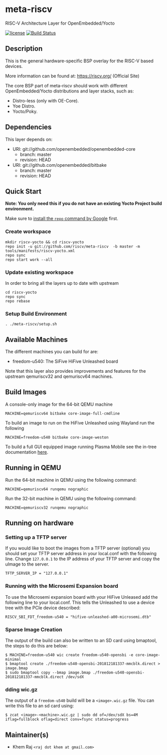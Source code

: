 # meta-riscv
RISC-V Architecture Layer for OpenEmbedded/Yocto

[![license](https://img.shields.io/github/license/mashape/apistatus.svg)](https://github.com/riscv/meta-riscv/blob/kraj/master/COPYRIGHT)
[![Build Status](https://travis-ci.org/riscv/meta-riscv.svg?branch=master)](https://travis-ci.org/riscv/meta-riscv)

## Description

This is the general hardware-specific BSP overlay for the RISC-V based devices.

More information can be found at: <https://riscv.org/> (Official Site)

The core BSP part of meta-riscv should work with different
OpenEmbedded/Yocto distributions and layer stacks, such as:

* Distro-less (only with OE-Core).
* Yoe Distro.
* Yocto/Poky.

## Dependencies

This layer depends on:

* URI: git://github.com/openembedded/openembedded-core
  * branch: master
  * revision: HEAD
* URI: git://github.com/openembedded/bitbake
  * branch: master
  * revision: HEAD

## Quick Start

**Note: You only need this if you do not have an existing Yocto Project build environment.**

Make sure to [install the `repo` command by Google](https://source.android.com/setup/downloading#installing-repo) first. 

### Create workspace
```text
mkdir riscv-yocto && cd riscv-yocto
repo init -u git://github.com/riscv/meta-riscv  -b master -m tools/manifests/riscv-yocto.xml
repo sync
repo start work --all
```
### Update existing workspace

In order to bring all the layers up to date with upstream

```text
cd riscv-yocto
repo sync
repo rebase
```

### Setup Build Environment
```text
. ./meta-riscv/setup.sh
```

## Available Machines

The different machines you can build for are:

* freedom-u540: The SiFive HiFive Unleashed board

Note that this layer also provides improvements and features for the
upstream qemuriscv32 and qemuriscv64 machines.

## Build Images

A console-only image for the 64-bit QEMU machine
```text
MACHINE=qemuriscv64 bitbake core-image-full-cmdline
```

To build an image to run on the HiFive Unleashed using Wayland run the following

```text
MACHINE=freedom-u540 bitbake core-image-weston
```

To build a full GUI equipped image running Plasma Mobile see the in-tree documentation [here](https://github.com/riscv/meta-riscv/blob/master/docs/Plasma-Mobile-on-Unleashed.md).

## Running in QEMU

Run the 64-bit machine in QEMU using the following command:

```text
MACHINE=qemuriscv64 runqemu nographic
```

Run the 32-bit machine in QEMU using the following command:

```text
MACHINE=qemuriscv32 runqemu nographic
```

## Running on hardware

### Setting up a TFTP server

If you would like to boot the images from a TFTP server (optional) you should set your TFTP server address in your local.conf with the following line. Change ```127.0.0.1``` to the IP address of your TFTP server and copy the uImage to the server.

```text
TFTP_SERVER_IP = "127.0.0.1"
```

### Running with the Microsemi Expansion board

To use the Microsemi expansion board with your HiFive Unleased add the following line to your local.conf. This tells the Unleashed to use a device tree with the PCIe device described:

```text
RISCV_SBI_FDT_freedom-u540 = "hifive-unleashed-a00-microsemi.dtb"
```

### Sparse Image Creation

The output of the build can also be written to an SD card using bmaptool, the steps to do this are below:

```text
$ MACHINE=freedom-u540 wic create freedom-u540-opensbi -e core-image-minimal
$ bmaptool create ./freedom-u540-opensbi-201812181337-mmcblk.direct > image.bmap
$ sudo bmaptool copy --bmap image.bmap ./freedom-u540-opensbi-201812181337-mmcblk.direct /dev/sdX
```

### dding wic.gz

The output of a ```freedom-u540``` build will be a ```<image>.wic.gz``` file. You can write this file to an sd card using:

```text
$ zcat <image>-<machine>.wic.gz | sudo dd of=/dev/sdX bs=4M iflag=fullblock oflag=direct conv=fsync status=progress
```

## Maintainer(s)

* Khem Raj `<raj dot khem at gmail.com>`
